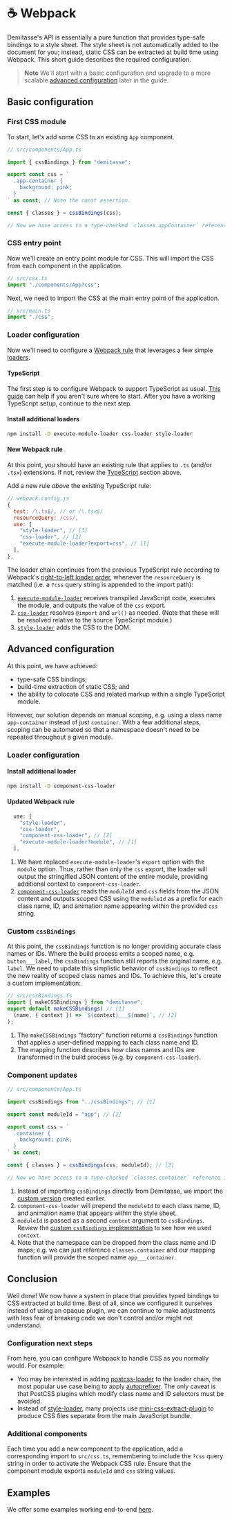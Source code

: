 # ☕ Webpack

Demitasse's API is essentially a pure function that provides type-safe bindings to a style sheet. The style sheet is not automatically added to the document for you; instead, static CSS can be extracted at build time using Webpack. This short guide describes the required configuration.

> **Note**
> We'll start with a basic configuration and upgrade to a more scalable [advanced configuration](#advanced-configuration) later in the guide.

## Basic configuration

### First CSS module

To start, let's add some CSS to an existing `App` component.

```typescript
// src/components/App.ts

import { cssBindings } from "demitasse";

export const css = `
  .app-container {
    background: pink;
  }
` as const; // Note the const assertion.

const { classes } = cssBindings(css);

// Now we have access to a type-checked `classes.appContainer` reference in our component HTML. 👍
```

### CSS entry point

Now we'll create an entry point module for CSS. This will import the CSS from each component in the application.

```typescript
// src/css.ts
import "./components/App?css";
```

Next, we need to import the CSS at the main entry point of the application.

```typescript
// src/main.ts
import "./css";
```

### Loader configuration

Now we'll need to configure a [Webpack rule](https://webpack.js.org/configuration/module/#modulerules) that leverages a few simple [loaders](https://webpack.js.org/loaders).

#### TypeScript

The first step is to configure Webpack to support TypeScript as usual. [This guide](https://webpack.js.org/guides/typescript/) can help if you aren't sure where to start. After you have a working TypeScript setup, continue to the next step.

#### Install additional loaders

```bash
npm install -D execute-module-loader css-loader style-loader
```

#### New Webpack rule

At this point, you should have an existing rule that applies to `.ts` (and/or `.tsx`) extensions. If not, review the [TypeScript](#typescript) section above.

Add a new rule _above_ the existing TypeScript rule:

```javascript
// webpack.config.js
{
  test: /\.ts$/, // or /\.tsx$/
  resourceQuery: /css/,
  use: [
    "style-loader", // [3]
    "css-loader", // [2]
    "execute-module-loader?export=css", // [1]
  ],
},
```

The loader chain continues from the previous TypeScript rule according to Webpack's [right-to-left loader order](https://webpack.js.org/configuration/module/#ruleuse), whenever the `resourceQuery` is matched (i.e. a `?css` query string is appended to the import path):
1. [`execute-module-loader`](http://github.com/nsaunders/execute-module-loader) receives transpiled JavaScript code, executes the module, and outputs the value of the `css` export.
2. [`css-loader`](https://github.com/webpack-contrib/css-loader) resolves `@import` and `url()` as needed. (Note that these will be resolved relative to the source TypeScript module.)
3. [`style-loader`](https://github.com/webpack-contrib/style-loader) adds the CSS to the DOM.

## Advanced configuration

At this point, we have achieved:
* type-safe CSS bindings;
* build-time extraction of static CSS; and
* the ability to colocate CSS and related markup within a single TypeScript module.

However, our solution depends on manual scoping, e.g. using a class name `app-container` instead of just `container`. With a few additional steps, scoping can be automated so that a namespace doesn't need to be repeated throughout a given module.

### Loader configuration

#### Install additional loader

```bash
npm install -D component-css-loader
```

#### Updated Webpack rule

```javascript
  use: [
    "style-loader",
    "css-loader",
    "component-css-loader", // [2]
    "execute-module-loader?module", // [1]
  ],
```

1. We have replaced `execute-module-loader`'s `export` option with the `module` option. Thus, rather than only the `css` export, the loader will output the stringified JSON content of the entire module, providing additional context to `component-css-loader`.
2. [`component-css-loader`](https://github.com/nsaunders/component-css-loader) reads the `moduleId` and `css` fields from the JSON content and outputs scoped CSS using the `moduleId` as a prefix for each class name, ID, and animation name appearing within the provided `css` string.

### Custom `cssBindings`

At this point, the `cssBindings` function is no longer providing accurate class names or IDs. Where the build process emits a scoped name, e.g. `button___label`, the `cssBindings` function still reports the original name, e.g. `label`. We need to update this simplistic behavior of `cssBindings` to reflect the new reality of scoped class names and IDs. To achieve this, let's create a custom implementation:

```typescript
// src/cssBindings.ts
import { makeCSSBindings } from "demitasse";
export default makeCSSBindings( // [1]
  (name, { context }) => `${context}___${name}`, // [2]
);
```

1. The `makeCSSBindings` "factory" function returns a `cssBindings` function that applies a user-defined mapping to each class name and ID.
2. The mapping function describes how class names and IDs are transformed in the build process (e.g. by `component-css-loader`).

### Component updates

```typescript
// src/components/App.ts

import cssBindings from "../cssBindings"; // [1]

export const moduleId = "app"; // [2]

export const css = `
  .container {
    background: pink;
  }
` as const;

const { classes } = cssBindings(css, moduleId); // [3]

// Now we have access to a type-checked `classes.container` reference in our component HTML. 👍 [4]
```

1. Instead of importing `cssBindings` directly from Demitasse, we import the [custom version](#custom-cssbindings) created earlier.
2. `component-css-loader` will prepend the `moduleId` to each class name, ID, and animation name that appears within the style sheet.
3. `moduleId` is passed as a second `context` argument to `cssBindings`. Review the [custom `cssBindings` implementation](#custom-cssbindings) to see how we used `context`.
4. Note that the namespace can be dropped from the class name and ID maps; e.g. we can just reference `classes.container` and our mapping function will provide the scoped name `app___container`.

## Conclusion

Well done! We now have a system in place that provides typed bindings to CSS extracted at build time. Best of all, since we configured it ourselves instead of using an opaque plugin, we can continue to make adjustments with less fear of breaking code we don't control and/or might not understand.

### Configuration next steps

From here, you can configure Webpack to handle CSS as you normally would. For example:
* You may be interested in adding [postcss-loader](https://github.com/webpack-contrib/postcss-loader) to the loader chain, the most popular use case being to apply [autoprefixer](https://github.com/postcss/autoprefixer). The only caveat is that PostCSS plugins which modify class name and ID selectors must be avoided.
* Instead of [style-loader](https://github.com/webpack-contrib/style-loader), many projects use [mini-css-extract-plugin](https://github.com/webpack-contrib/mini-css-extract-plugin) to produce CSS files separate from the main JavaScript bundle.

### Additional components

Each time you add a new component to the application, add a corresponding import to `src/css.ts`, remembering to include the `?css` query string in order to activate the Webpack CSS rule. Ensure that the component module exports `moduleId` and `css` string values.

## Examples

We offer some examples working end-to-end [here](../../examples).